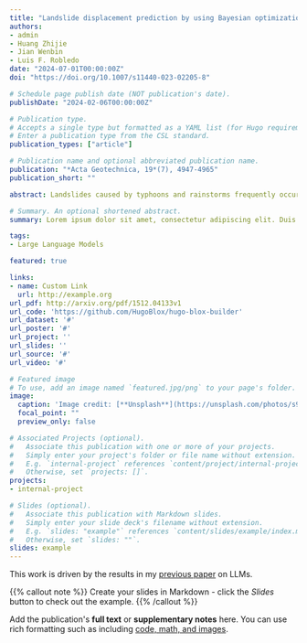 ```yaml
---
title: "Landslide displacement prediction by using Bayesian optimization–temporal convolutional networks"
authors:
- admin
- Huang Zhijie 
- Jian Wenbin 
- Luis F. Robledo 
date: "2024-07-01T00:00:00Z"
doi: "https://doi.org/10.1007/s11440-023-02205-8"

# Schedule page publish date (NOT publication's date).
publishDate: "2024-02-06T00:00:00Z"

# Publication type.
# Accepts a single type but formatted as a YAML list (for Hugo requirements).
# Enter a publication type from the CSL standard.
publication_types: ["article"]

# Publication name and optional abbreviated publication name.
publication: "*Acta Geotechnica, 19*(7), 4947-4965"
publication_short: ""

abstract: Landslides caused by typhoons and rainstorms frequently occur in the mountainous areas of southeastern China, with a complex mechanism of disaster generation. Therefore, establishing a prediction model for early warning against such landslides is of great theoretical and practical significance. In response to the current shortcomings in landslide displacement prediction models, considering the dynamic evolutionary characteristics of landslide physical mechanisms in the study area, a novel model based on Bayesian optimization-temporal convolutional networks was developed. The proposed model can automatically perform feature extraction on a dataset of complex multivariate time series, preventing leakage of future data during the training process. Simultaneously, it leverages Bayesian optimization to discover optimal hyperparameters within the model, thereby offering additional insights into the hyperparameter tuning process. Compared with recurrent neural networks, the proposed model with flexible receptive fields has faster training speed and parallel computing capability. Finally, we experimentally compared the performance of the proposed algorithm and other common algorithms by analyzing the monitoring data from the Yaoshan landslide disaster in Anxi County, Fujian Province, China. The results show that the proposed model yields the best prediction results in various prediction ranges.

# Summary. An optional shortened abstract.
summary: Lorem ipsum dolor sit amet, consectetur adipiscing elit. Duis posuere tellus ac convallis placerat. Proin tincidunt magna sed ex sollicitudin condimentum.

tags:
- Large Language Models

featured: true

links:
- name: Custom Link
  url: http://example.org
url_pdf: http://arxiv.org/pdf/1512.04133v1
url_code: 'https://github.com/HugoBlox/hugo-blox-builder'
url_dataset: '#'
url_poster: '#'
url_project: ''
url_slides: ''
url_source: '#'
url_video: '#'

# Featured image
# To use, add an image named `featured.jpg/png` to your page's folder. 
image:
  caption: 'Image credit: [**Unsplash**](https://unsplash.com/photos/s9CC2SKySJM)'
  focal_point: ""
  preview_only: false

# Associated Projects (optional).
#   Associate this publication with one or more of your projects.
#   Simply enter your project's folder or file name without extension.
#   E.g. `internal-project` references `content/project/internal-project/index.md`.
#   Otherwise, set `projects: []`.
projects:
- internal-project

# Slides (optional).
#   Associate this publication with Markdown slides.
#   Simply enter your slide deck's filename without extension.
#   E.g. `slides: "example"` references `content/slides/example/index.md`.
#   Otherwise, set `slides: ""`.
slides: example
---
```


This work is driven by the results in my [previous paper](/publication/conference-paper/) on LLMs.

{{% callout note %}}
Create your slides in Markdown - click the *Slides* button to check out the example.
{{% /callout %}}

Add the publication's **full text** or **supplementary notes** here. You can use rich formatting such as including [code, math, and images](https://docs.hugoblox.com/content/writing-markdown-latex/).
